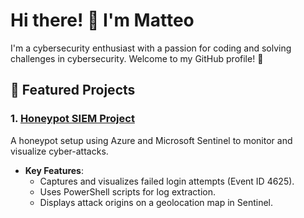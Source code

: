 # Hi there! 👋 I'm Matteo

I'm a cybersecurity enthusiast with a passion for coding and solving challenges in cybersecurity. Welcome to my GitHub profile! 🚀

## 🌟 Featured Projects

### 1. [Honeypot SIEM Project](https://github.com/yourusername/honeypot-siem-project)
A honeypot setup using Azure and Microsoft Sentinel to monitor and visualize cyber-attacks.

- **Key Features**:
  - Captures and visualizes failed login attempts (Event ID 4625).
  - Uses PowerShell scripts for log extraction.
  - Displays attack origins on a geolocation map in Sentinel.
